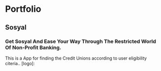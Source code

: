 # Portfolio


## Sosyal
### Get Sosyal And Ease Your Way Through The Restricted World Of Non-Profit Banking.

This is a App for finding the Credit Unions according to user eligibility citeria..
[logo]:


